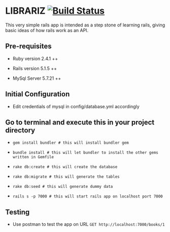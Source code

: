 # LIBRARIZ  [![Build Status](https://travis-ci.org/windurisky/librariz.svg?branch=master)](https://travis-ci.org/windurisky/librariz)

This very simple rails app is intended as a step stone of learning rails, giving basic ideas of how rails work as an API.

## Pre-requisites

* Ruby version 2.4.1 ++

* Rails version 5.1.5 ++

* MySql Server 5.7.21 ++

## Initial Configuration

* Edit credentials of mysql in config/database.yml accordingly

## Go to terminal and execute this in your project directory
* `gem install bundler # this will install bundler gem` 

* `bundle install # this will let bundler to install the other gems written in Gemfile`

* `rake db:create # this will create the database`

* `rake db:migrate # this will generate the tables`

* `rake db:seed # this will generate dummy data`

* `rails s -p 7000 # this will start rails app on localhost port 7000`

## Testing
* Use postman to test the app on URL `GET http://localhost:7000/books/1`
